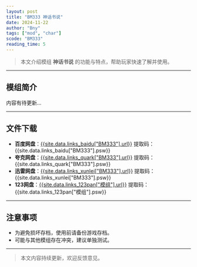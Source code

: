 ```yaml
---
layout: post
title: "BM333 神话书说"
date: 2024-11-22
author: "Bny"
tags: ["mod", "char"]
scode: "BM333"
reading_time: 5
---
```


> 本文介绍模组 **神话书说** 的功能与特点，帮助玩家快速了解并使用。

---

## 模组简介

内容有待更新...

---

## 文件下载
- **百度网盘**：[{{site.data.links_baidu["BM333"].url}}]({{site.data.links_baidu["BM333"].url}}) 提取码：{{site.data.links_baidu["BM333"].psw}}
- **夸克网盘**：[{{site.data.links_quark["BM333"].url}}]({{site.data.links_quark["BM333"].url}}) 提取码：{{site.data.links_quark["BM333"].psw}}
- **迅雷网盘**：[{{site.data.links_xunlei["BM333"].url}}]({{site.data.links_xunlei["BM333"].url}}) 提取码：{{site.data.links_xunlei["BM333"].psw}}
- **123网盘**：[{{site.data.links_123pan["模组"].url}}]({{site.data.links_123pan["模组"].url}}) 提取码：{{site.data.links_123pan["模组"].psw}}

---

## 注意事项
- 为避免损坏存档，使用前请备份游戏存档。
- 可能与其他模组存在冲突，建议单独测试。

---

> 本文内容持续更新，欢迎反馈意见。
